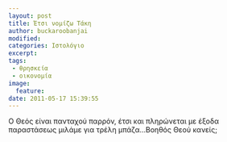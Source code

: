 ```yaml
---
layout: post
title: Έτσι νομίζω Τάκη
author: buckaroobanjai
modified:
categories: Ιστολόγιο
excerpt:
tags:
 - θρησκεία
 - οικονομία
image:
  feature:
date: 2011-05-17 15:39:55
---
```


O Θεός είναι πανταχού παρρόν, έτσι και πληρώνεται με έξοδα παραστάσεως μιλάμε για τρέλη μπάζα…Βοηθός Θεού κανείς;
